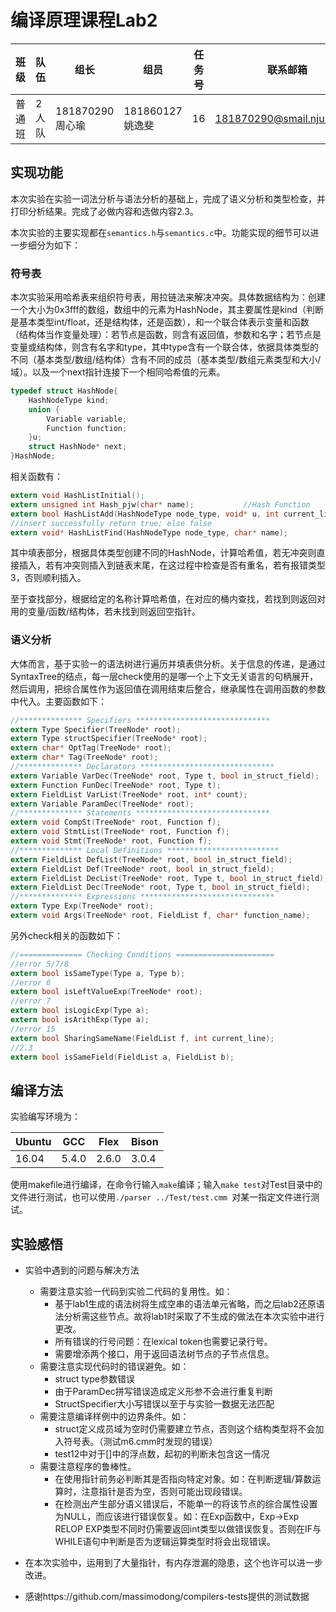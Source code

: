 # 编译原理课程Lab2

| 班级   | 队伍  | 组长             | 组员             | 任务号 | 联系邮箱                                                     |
| ------ | ----- | ---------------- | ---------------- | ------ | ------------------------------------------------------------ |
| 普通班 | 2人队 | 181870290 周心瑜 | 181860127 姚逸斐 | 16     | [181870290@smail.nju.edu.cn](mailto:181870290@smail.nju.edu.cn) |

## 实现功能

本次实验在实验一词法分析与语法分析的基础上，完成了语义分析和类型检查，并打印分析结果。完成了必做内容和选做内容2.3。

本次实验的主要实现都在`semantics.h`与`semantics.c`中。功能实现的细节可以进一步细分为如下：

### 符号表

本次实验采用哈希表来组织符号表，用拉链法来解决冲突。具体数据结构为：创建一个大小为0x3fff的数组，数组中的元素为HashNode，其主要属性是kind（判断是基本类型int/float，还是结构体，还是函数），和一个联合体表示变量和函数（结构体当作变量处理）：若节点是函数，则含有返回值，参数和名字；若节点是变量或结构体，则含有名字和type，其中type含有一个联合体，依据具体类型的不同（基本类型/数组/结构体）含有不同的成员（基本类型/数组元素类型和大小/域）。以及一个next指针连接下一个相同哈希值的元素。

```C
typedef struct HashNode{
    HashNodeType kind;
    union {
        Variable variable;
        Function function;
    }u;
    struct HashNode* next;
}HashNode;
```

相关函数有：

```C
extern void HashListInitial();
extern unsigned int Hash_pjw(char* name);           //Hash Function
extern bool HashListAdd(HashNodeType node_type, void* u, int current_line);       
//insert successfully return true; else false
extern void* HashListFind(HashNodeType node_type, char* name);
```

其中填表部分，根据具体类型创建不同的HashNode，计算哈希值，若无冲突则直接插入，若有冲突则插入到链表末尾，在这过程中检查是否有重名，若有报错类型3，否则顺利插入。

至于查找部分，根据给定的名称计算哈希值，在对应的桶内查找，若找到则返回对用的变量/函数/结构体，若未找到则返回空指针。

### 语义分析

大体而言，基于实验一的语法树进行遍历并填表供分析。关于信息的传递，是通过SyntaxTree的结点，每一层check使用的是哪一个上下文无关语言的句柄展开，然后调用，把综合属性作为返回值在调用结束后整合，继承属性在调用函数的参数中代入。主要函数如下：

```C
//************** Specifiers ******************************
extern Type Specifier(TreeNode* root);             
extern Type structSpecifier(TreeNode* root);
extern char* OptTag(TreeNode* root);
extern char* Tag(TreeNode* root);
//************** Declarators ******************************
extern Variable VarDec(TreeNode* root, Type t, bool in_struct_field);
extern Function FunDec(TreeNode* root, Type t);    
extern FieldList VarList(TreeNode* root, int* count);
extern Variable ParamDec(TreeNode* root);
//************** Statements ******************************
extern void CompSt(TreeNode* root, Function f);
extern void StmtList(TreeNode* root, Function f);
extern void Stmt(TreeNode* root, Function f);
//************** Local Definitions *************************
extern FieldList DefList(TreeNode* root, bool in_struct_field);
extern FieldList Def(TreeNode* root, bool in_struct_field);
extern FieldList DecList(TreeNode* root, Type t, bool in_struct_field);
extern FieldList Dec(TreeNode* root, Type t, bool in_struct_field);
//************** Expressions ******************************
extern Type Exp(TreeNode* root);
extern void Args(TreeNode* root, FieldList f, char* function_name);
```

另外check相关的函数如下：

```C
//============== Checking Conditions ======================
//error 5/7/8
extern bool isSameType(Type a, Type b);
//error 6
extern bool isLeftValueExp(TreeNode* root);
//error 7
extern bool isLogicExp(Type a);
extern bool isArithExp(Type a);
//error 15
extern bool SharingSameName(FieldList f, int current_line);
//2.3
extern bool isSameField(FieldList a, FieldList b);
```

## 编译方法

实验编写环境为：

| Ubuntu | GCC   | Flex  | Bison |
| ------ | ----- | ----- | ----- |
| 16.04  | 5.4.0 | 2.6.0 | 3.0.4 |

使用makefile进行编译，在命令行输入`make`编译；输入`make test`对Test目录中的文件进行测试，也可以使用`./parser ../Test/test.cmm `对某一指定文件进行测试。




## 实验感悟

* 实验中遇到的问题与解决方法
  * 需要注意实验一代码到实验二代码的复用性。如：
    * 基于lab1生成的语法树将生成空串的语法单元省略，而之后lab2还原语法分析需这些节点。故将lab1时采取了不生成的做法在本次实验中进行更改。
    * 所有错误的行号问题：在lexical token也需要记录行号。
    * 需要增添两个接口，用于返回语法树节点的子节点信息。
  * 需要注意实现代码时的错误避免。如：
    * struct type参数错误
    * 由于ParamDec拼写错误造成定义形参不会进行重复判断
    * StructSpecifier大小写错误以至于与实验一数据无法匹配
  * 需要注意编译样例中的边界条件。如：
    * struct定义成员域为空时仍需要建立节点，否则这个结构类型将不会加入符号表。（测试m6.cmm时发现的错误）
    * test12中对于[]中的浮点数，起初的判断未包含这一情况
  * 需要注意程序的鲁棒性。
    * 在使用指针前务必判断其是否指向特定对象。如：在判断逻辑/算数运算时，注意指针是否为空，否则可能出现段错误。
    * 在检测出产生部分语义错误后，不能单一的将该节点的综合属性设置为NULL，而应该进行错误恢复。如：在Exp函数中，Exp->Exp RELOP EXP类型不同时仍需要返回int类型以做错误恢复。否则在IF与WHILE语句中判断是否为逻辑运算类型时将会出现错误。
* 在本次实验中，运用到了大量指针，有内存泄漏的隐患，这个也许可以进一步改进。

* 感谢https://github.com/massimodong/compilers-tests提供的测试数据